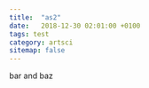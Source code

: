 ```yaml
---
title:  "as2"
date:   2018-12-30 02:01:00 +0100
tags: test
category: artsci
sitemap: false
---
```

bar and baz